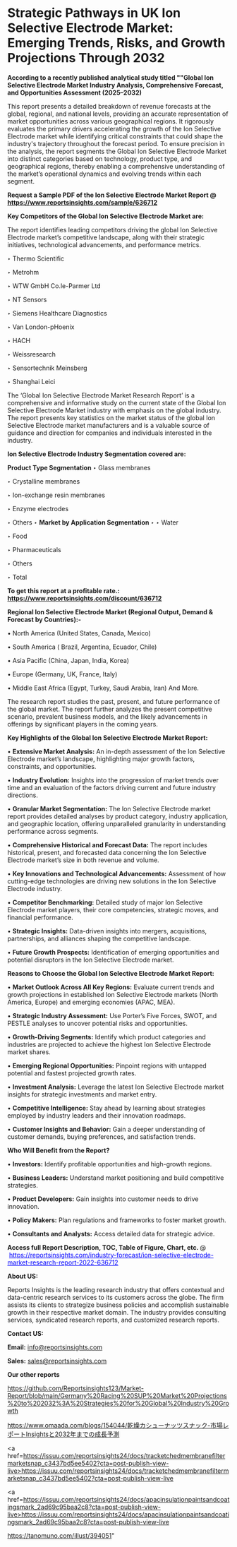 # Strategic Pathways in UK Ion Selective Electrode Market: Emerging Trends, Risks, and Growth Projections Through 2032

<strong>According to a recently published analytical study titled ""Global Ion Selective Electrode Market Industry Analysis, Comprehensive Forecast, and Opportunities Assessment (2025–2032)</strong>

This report presents a detailed breakdown of revenue forecasts at the global, regional, and national levels, providing an accurate representation of market opportunities across various geographical regions. It rigorously evaluates the primary drivers accelerating the growth of the Ion Selective Electrode market while identifying critical constraints that could shape the industry's trajectory throughout the forecast period. To ensure precision in the analysis, the report segments the Global Ion Selective Electrode Market into distinct categories based on technology, product type, and geographical regions, thereby enabling a comprehensive understanding of the market’s operational dynamics and evolving trends within each segment.

<strong>Request a Sample PDF of the Ion Selective Electrode Market Report </strong><strong>@<a href=https://www.reportsinsights.com/sample/636712 style=color:#0000ff;> https://www.reportsinsights.com/sample/636712</a></strong></font>

<strong>Key Competitors of the Global Ion Selective Electrode Market are:</strong>

The report identifies leading competitors driving the global Ion Selective Electrode market’s competitive landscape, along with their strategic initiatives, technological advancements, and performance metrics.

‣ Thermo Scientific

‣ Metrohm

‣ WTW GmbH
 Co.le-Parmer Ltd

‣ NT Sensors

‣ Siemens Healthcare Diagnostics

‣ Van London-pHoenix

‣ HACH

‣ Weissresearch

‣ Sensortechnik Meinsberg

‣ Shanghai Leici

The ‘Global Ion Selective Electrode Market Research Report’ is a comprehensive and informative study on the current state of the Global Ion Selective Electrode Market industry with emphasis on the global industry. The report presents key statistics on the market status of the global Ion Selective Electrode market manufacturers and is a valuable source of guidance and direction for companies and individuals interested in the industry.

<strong>Ion Selective Electrode Industry Segmentation covered are:</strong>

<strong>Product Type Segmentation</strong>
‣
Glass membranes

‣ Crystalline membranes

‣ Ion-exchange resin membranes

‣ Enzyme electrodes

‣ Others
‣ 
<strong>Market by Application Segmentation</strong>
‣
‣  Water

‣ Food

‣ Pharmaceuticals

‣ Others

‣ Total

<strong>To get this report at a profitable rate.: <a href=https://www.reportsinsights.com/discount/636712 style=color:#0000ff;>https://www.reportsinsights.com/discount/636712</a></strong></font>

<strong>Regional Ion Selective Electrode Market (Regional Output, Demand &amp; Forecast by Countries):-</strong>

• North America (United States, Canada, Mexico)

• South America ( Brazil, Argentina, Ecuador, Chile)

• Asia Pacific (China, Japan, India, Korea)

• Europe (Germany, UK, France, Italy)

• Middle East Africa (Egypt, Turkey, Saudi Arabia, Iran) And More.

The research report studies the past, present, and future performance of the global market. The report further analyzes the present competitive scenario, prevalent business models, and the likely advancements in offerings by significant players in the coming years.

<strong>Key Highlights of the Global Ion Selective Electrode Market Report:</strong>

• <strong>Extensive Market Analysis:</strong> An in-depth assessment of the Ion Selective Electrode market’s landscape, highlighting major growth factors, constraints, and opportunities.

• <strong>Industry Evolution:</strong> Insights into the progression of market trends over time and an evaluation of the factors driving current and future industry directions.

• <strong>Granular Market Segmentation:</strong> The Ion Selective Electrode market report provides detailed analyses by product category, industry application, and geographic location, offering unparalleled granularity in understanding performance across segments.

• <strong>Comprehensive Historical and Forecast Data:</strong> The report includes historical, present, and forecasted data concerning the Ion Selective Electrode market’s size in both revenue and volume.

• <strong>Key Innovations and Technological Advancements:</strong> Assessment of how cutting-edge technologies are driving new solutions in the Ion Selective Electrode industry.

• <strong>Competitor Benchmarking:</strong> Detailed study of major Ion Selective Electrode market players, their core competencies, strategic moves, and financial performance.

• <strong>Strategic Insights:</strong> Data-driven insights into mergers, acquisitions, partnerships, and alliances shaping the competitive landscape.

• <strong>Future Growth Prospects:</strong> Identification of emerging opportunities and potential disruptors in the Ion Selective Electrode market.

<strong>Reasons to Choose the Global Ion Selective Electrode Market Report:</strong>

• <strong>Market Outlook Across All Key Regions:</strong> Evaluate current trends and growth projections in established Ion Selective Electrode markets (North America, Europe) and emerging economies (APAC, MEA).

• <strong>Strategic Industry Assessment:</strong> Use Porter’s Five Forces, SWOT, and PESTLE analyses to uncover potential risks and opportunities.

• <strong>Growth-Driving Segments:</strong> Identify which product categories and industries are projected to achieve the highest Ion Selective Electrode market shares.

• <strong>Emerging Regional Opportunities:</strong> Pinpoint regions with untapped potential and fastest projected growth rates.

• <strong>Investment Analysis:</strong> Leverage the latest Ion Selective Electrode market insights for strategic investments and market entry.

• <strong>Competitive Intelligence:</strong> Stay ahead by learning about strategies employed by industry leaders and their innovation roadmaps.

• <strong>Customer Insights and Behavior:</strong> Gain a deeper understanding of customer demands, buying preferences, and satisfaction trends.

<strong>Who Will Benefit from the Report?</strong>

• <strong>Investors:</strong> Identify profitable opportunities and high-growth regions.

• <strong>Business Leaders:</strong> Understand market positioning and build competitive strategies.

• <strong>Product Developers:</strong> Gain insights into customer needs to drive innovation.

• <strong>Policy Makers:</strong> Plan regulations and frameworks to foster market growth.

• <strong>Consultants and Analysts:</strong> Access detailed data for strategic advice.
</ul>
<strong>Access full Report Description, TOC, Table of Figure, Chart, etc. </strong>@  <a href=https://reportsinsights.com/industry-forecast/ion-selective-electrode-market-research-report-2022-636712 style=color:#0000ff;>https://reportsinsights.com/industry-forecast/ion-selective-electrode-market-research-report-2022-636712</a></font>

<strong><strong>About US</strong>:</strong>

Reports Insights is the leading research industry that offers contextual and data-centric research services to its customers across the globe. The firm assists its clients to strategize business policies and accomplish sustainable growth in their respective market domain. The industry provides consulting services, syndicated research reports, and customized research reports.

<strong>Contact US:</strong>

<p class=""""><b>Email:</b> <a href=mailto:info@reportsinsights.com>info@reportsinsights.com</a></p>
<p class=""""><b>Sales:</b> <a href=mailto:sales@reportsinsights.com>sales@reportsinsights.com</a></p>

<strong>Our other reports</strong>

<a href=https://github.com/Reportsinsights123/Market-Report/blob/main/Germany%20Racing%20SUP%20Market%20Projections%20to%202032%3A%20Strategies%20for%20Global%20Industry%20Growth>https://github.com/Reportsinsights123/Market-Report/blob/main/Germany%20Racing%20SUP%20Market%20Projections%20to%202032%3A%20Strategies%20for%20Global%20Industry%20Growth</a>

<a href=https://www.omaada.com/blogs/154044/乾燥カシューナッツスナック-市場レポートInsightsと2032年までの成長予測>https://www.omaada.com/blogs/154044/乾燥カシューナッツスナック-市場レポートInsightsと2032年までの成長予測</a>

<a href=https://issuu.com/reportsinsights24/docs/tracketchedmembranefiltermarketsnap_c3437bd5ee5402?cta=post-publish-view-live>https://issuu.com/reportsinsights24/docs/tracketchedmembranefiltermarketsnap_c3437bd5ee5402?cta=post-publish-view-live</a>

<a href=https://issuu.com/reportsinsights24/docs/apacinsulationpaintsandcoatingsmark_2ad69c95baa2c8?cta=post-publish-view-live>https://issuu.com/reportsinsights24/docs/apacinsulationpaintsandcoatingsmark_2ad69c95baa2c8?cta=post-publish-view-live</a>

<a href=https://tanomuno.com/illust/394051>https://tanomuno.com/illust/394051</a>"
